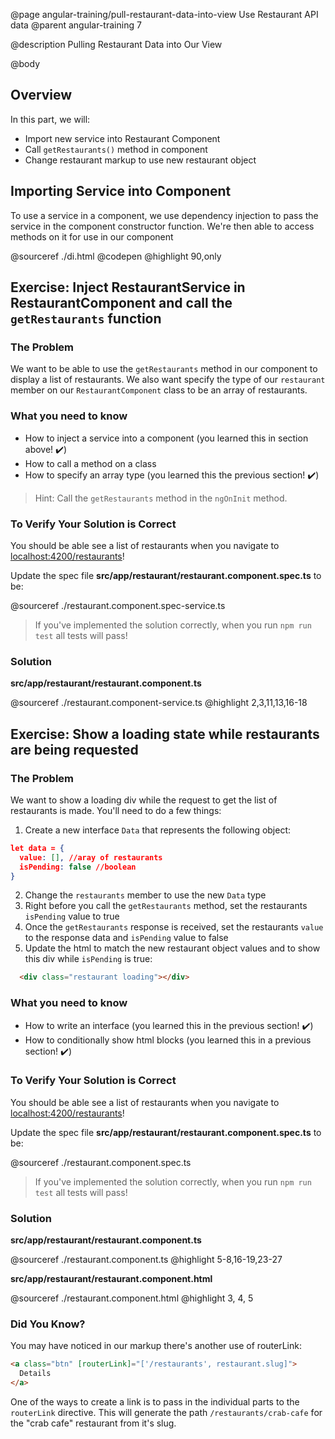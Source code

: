 @page angular-training/pull-restaurant-data-into-view Use Restaurant API data
@parent angular-training 7

@description Pulling Restaurant Data into Our View

@body

## Overview

In this part, we will:

- Import new service into Restaurant Component
- Call `getRestaurants()` method in component
- Change restaurant markup to use new restaurant object

## Importing Service into Component

To use a service in a component, we use dependency injection to pass the service in the component constructor function. We're then able to access methods on it for use in our component

@sourceref ./di.html
@codepen
@highlight 90,only

## Exercise: Inject RestaurantService in RestaurantComponent and call the `getRestaurants` function

### The Problem

We want to be able to use the `getRestaurants` method in our component to display a list of restaurants. We also want specify the type of our `restaurant` member on our `RestaurantComponent` class to be an array of restaurants.

### What you need to know

- How to inject a service into a component (you learned this in section above! ✔️)
- How to call a method on a class
- How to specify an array type (you learned this the previous section! ✔️)

> Hint: Call the `getRestaurants` method in the `ngOnInit` method.

### To Verify Your Solution is Correct

You should be able see a list of restaurants when you navigate to <a href="http://localhost:4200/restaurants" target="\_blank">localhost:4200/restaurants</a>!

Update the spec file  __src/app/restaurant/restaurant.component.spec.ts__ to be:

@sourceref ./restaurant.component.spec-service.ts

> If you've implemented the solution correctly, when you run `npm run test` all tests will pass!

### Solution

__src/app/restaurant/restaurant.component.ts__

@sourceref ./restaurant.component-service.ts
@highlight 2,3,11,13,16-18

## Exercise: Show a loading state while restaurants are being requested

### The Problem

We want to show a loading div while the request to get the list of restaurants is made. You'll need to do a few things:

1. Create a new interface `Data` that represents the following object:

  ```json
  let data = {
    value: [], //aray of restaurants
    isPending: false //boolean 
  }
  ```

2. Change the `restaurants` member to use the new `Data` type
3. Right before you call the `getRestaurants` method, set the restaurants `isPending` value to true
4. Once the `getRestaurants` response is received, set the restaurants `value` to the response data and `isPending` value to false
5. Update the html to match the new restaurant object values and to show this div while `isPending` is true:

  ```html
    <div class="restaurant loading"></div>
  ```

### What you need to know

- How to write an interface (you learned this in the previous section! ✔️)
- How to conditionally show html blocks (you learned this in a previous section! ✔️)

### To Verify Your Solution is Correct

You should be able see a list of restaurants when you navigate to <a href="http://localhost:4200/restaurants" target="\_blank">localhost:4200/restaurants</a>!

Update the spec file  __src/app/restaurant/restaurant.component.spec.ts__ to be:

@sourceref ./restaurant.component.spec.ts

> If you've implemented the solution correctly, when you run `npm run test` all tests will pass!

### Solution

__src/app/restaurant/restaurant.component.ts__

@sourceref ./restaurant.component.ts
@highlight 5-8,16-19,23-27

__src/app/restaurant/restaurant.component.html__

@sourceref ./restaurant.component.html
@highlight 3, 4, 5

### Did You Know?

You may have noticed in our markup there's another use of routerLink:

```html
<a class="btn" [routerLink]="['/restaurants', restaurant.slug]">
  Details
</a>
```

One of the ways to create a link is to pass in the individual parts to the `routerLink` directive. This will generate the path `/restaurants/crab-cafe` for the "crab cafe" restaurant from it's slug.